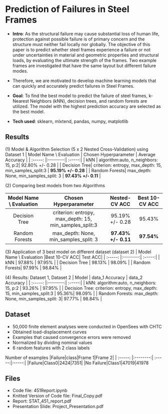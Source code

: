 # Prediction of Failures in Steel Frames

- **Intro**: As the structural failure may cause substantial loss of human life, protection against possible failure is of primary concern and the structure must neither fail locally nor globally. The objective of this paper is to predict whether steel frames experience a failure or not under uncertainties in material and geometric properties and structural loads, by evaluating the ultimate strength of the frames. Two example frames are investigated that have the same layout but different failure modes.
- Therefore, we are motivated to develop machine learning models that can quickly and accurately predict failures in Steel Frames.
- **Goal**: To find the best model to predict the failure of steel frames, k-Nearest Neighbors (kNN), decision trees, and random forests are utilized. The model with the highest prediction accuracy are selected as the best model. 

- **Tech used**: sklearn, mlxtend, pandas, numpy, matplotlib<br>

## Results

(1) Model & Algorithm Selection (5 x 2 Nested Cross-Validation) using Dataset 1
| Model Name \ Evaluation | Chosen Hyperparameter | Average Accuracy |
| :-----: |:--------:| :-----:| 
| kNN |  algorithm:auto, n_neighbors: 15, p:2|  92.80% +/- 0.28   |
| Decision Tree| criterion: entropy, max_depth: 15, min_samples_split:3 | **95.19% +/- 0.28** | 
| Random Forests| max_depth: None, min_samples_split: 3 |  **97.43% +/- 0.11** | 

(2) Comparing best models from two Algorithms

| Model Name \ Evaluation | Chosen Hyperparameter | Nested-CV ACC|Best 10-CV ACC|
| :-----: |:--------:| :-----:|:-----:|
| Decision Tree| criterion: entropy, max_depth: 15, min_samples_split:3 | 95.19% +/- 0.28 | 95.43% |
| Random Forests| max_depth: None, min_samples_split: 3 |  **97.43% +/- 0.11** | **97.54%** |


(3) Application of 3 best model on different dataset (dataset 2) 
| Model Name \ Evaluation |Best 10-CV ACC| Test ACC|
| :-----: |:--------:| :-----:|
| kNN | 97.88% | 97.95% |
| Decision Tree | 98.13% | 98.09% |
| Random Forests| 97.99% | 98.84% |

(4) Results: Dataset 1, Dataset 2
| Model | data_1 Accuracy | data_2 Accuracy |
| :-----: |:--------:| :-----:|
| kNN: algorithm:auto, n_neighbors: 15, p:2 | 93.26% | 97.95% |
| Decision Tree: criterion: entropy, max_depth: 15, min_samples_split:3 | 95.36%| 98.09% |
| Random Forests: max_depth: None, min_samples_split: 3| 97.77% | 98.84% |


## Dataset
- 50,000 finite element analyses were conducted in OpenSees with CHTC
-  Obtained load-displacement curves
-  Examples that caused convergence errors were removed
-  Normalized by dividing nominal values
-  6 random features with 2 class labels

Number of examples
|Failure|class|Frame 1|Frame 2|
| :-----: |:--------:| :-----:|:-----:|
|Failure|Class0|2424|7351|
|No Failure|Class1|47019|41978


## Files
* Code file: 451Report.ipynb
* Knitted Version of Code file: Final_Copy.pdf
* Report: STAT_451_report.pdf
* Presentation Slide: Project_Presentation.pdf
